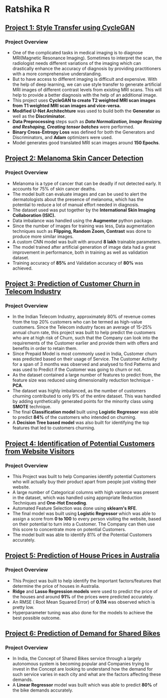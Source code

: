 # Ratshika R

## [Project 1: Style Transfer using CycleGAN](https://github.com/Ratshika/style-transfer-using-GAN)

### Project Overview
- One of the complicated tasks in medical imaging is to diagnose MRI(Magnetic Resonance Imaging). Sometimes to interpret the scan, the radiologist needs different variations of the imaging which can drastically enhance the accuracy of diagnosis by providing practitioners with a more comprehensive understanding.
- But to have access to different imaging is difficult and expensive. With the help of deep learning, we can use style transfer to generate artificial MRI images of different contrast levels from existing MRI scans. This will help to provide a better diagnosis with the help of an additional image.
- This project uses **CycleGAN to create T2 weighted MRI scan images from T1 weighted MRI scan images and vice-versa.**
- **Modified U-Net Architechture** was used to build both the **Generator** as well as the **Discriminator.**
- **Data Preprocessing** steps such as ***Data Normalization, Image Resizing and Reshaping, Creating tensor batches*** were performed.
- **Binary Cross-Entropy Loss** was defined for both the Generators and Discriminators, and **Adam** optimizers were used.
- Model generates good translated MRI scan images around **150 Epochs**.

## [Project 2: Melanoma Skin Cancer Detection](https://github.com/Ratshika/melanoma_detection)

### Project Overview
- Melanoma is a type of cancer that can be deadly if not detected early. It accounts for 75% of skin cancer deaths.
- The model built can evaluate images and can be used to alert the dermatologists about the presence of melanoma, which has the potential to reduce a lot of manual effort needed in diagnosis.
- The dataset used was put together by the **International Skin Imaging Collaboration (ISIC).**
- Data imbalance was handled using the **Augmentor** python package.
- Since the number of images for training was less, Data augmentation techniques such as **Flipping, Random Zoom, Contrast** was done to produce more similar images.
- A custom CNN model was built with around **8 lakh** trainable parameters.
- The model trained after artificial generation of image data had a great improvement in performance, both in training as well as validation dataset.
- Training accuracy of **85%** and Validation accuracy of **80%** was achieved.

## [Project 3: Prediction of Customer Churn in Telecom Industry](https://github.com/Ratshika/telecom_churn_prediction)

### Project Overview
- In the Indian Telecom Industry, approximately 80% of revenue comes from the top 20% customers who can be termed as high-value customers. Since the Telecom industry faces  an average of 15-25% annual churn rate, this project was built to help predict the customers who are at high risk of Churn, such that the Company can look into the requirements of the Customer earlier and provide them with offers and benefits in order to retain them.
- Since Prepaid Model is most commonly used in India, Customer churn was predicted based on their usage of Service. The Customer Activity for a span of 3 months was observed and analysed to find Patterns and was used to Predict if the Customer was going to churn or not.
- As the dataset contained a large number of features to predict from, the feature size was reduced using dimensionality reduction technique - **PCA**.
- The dataset was highly imbalanced, as the number of customers churning contributed to only 9% of the entire dataset. This was handled by adding synthetically generated points for the minority class using **SMOTE** technique.
- The final **Classification model** built using **Logistic Regressor** was able to predict **84%** of the customers who intended on churning.
- A **Decision Tree based model** was also built for identifying the top features that led to customers churning.

## [Project 4: Identification of Potential Customers from Website Visitors](https://github.com/Ratshika/potential_customer_identification)

### Project Overview
- This Project was built to help Companies identify potential Customers who will actually buy their product apart from people just visiting their website.
- A large number of Categorical columns with high variance was present in the dataset, which was handled using appropriate Reduction Techniques and **One-Hot Encoding**.
- Automated Feature Selection was done using **sklearn's RFE**.
- The final model was built using **Logistic Regressor** which was able to assign a score from **0 to 100** to every person visiting the website, based on their potential to turn into a Customer. The Company can then use this score to concentrate more on potential Customers.
- The model built was able to identify 81% of the Potential Customers accurately.

## [Project 5: Prediction of House Prices in Australia](https://github.com/Ratshika/house_price_prediction)

### Project Overview
- This Project was built to help identify the Important factors/features that determine the price of houses in Australia.
- **Ridge** and **Lasso Regression models** were used to predict the price of the houses and around **91%** of the prices were predicted accurately.
- An RMSE ( Root Mean Squared Error) of **0.114** was observed which is pretty low. 
- Hyperparameter tuning was also done for the models to achieve the best possible outcome.

## [Project 6: Prediction of Demand for Shared Bikes](https://github.com/Ratshika/shared_bikes_demand)

### Project Overview
- In India, the Concept of Shared Bikes service through a largely autonomous system is becoming popular and Companies trying to invest in the Concept are looking to understand how the demand for such service varies in each city and what are the factors affecting these demands.
- A **Linear Regressor** model was built which was able to predict **80%** of the bike demands accurately.

